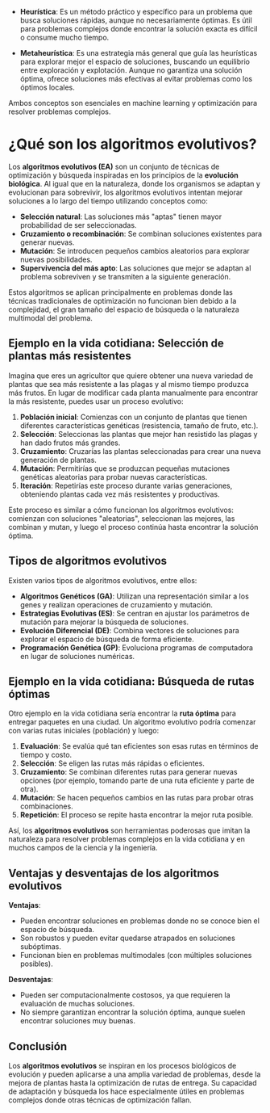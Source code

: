 
- **Heurística**: Es un método práctico y específico para un problema que busca soluciones rápidas, aunque no necesariamente óptimas. Es útil para problemas complejos donde encontrar la solución exacta es difícil o consume mucho tiempo.
  
- **Metaheurística**: Es una estrategia más general que guía las heurísticas para explorar mejor el espacio de soluciones, buscando un equilibrio entre exploración y explotación. Aunque no garantiza una solución óptima, ofrece soluciones más efectivas al evitar problemas como los óptimos locales.

Ambos conceptos son esenciales en machine learning y optimización para resolver problemas complejos.

# ¿Qué son los algoritmos evolutivos?

Los **algoritmos evolutivos (EA)** son un conjunto de técnicas de optimización y búsqueda inspiradas en los principios de la **evolución biológica**. Al igual que en la naturaleza, donde los organismos se adaptan y evolucionan para sobrevivir, los algoritmos evolutivos intentan mejorar soluciones a lo largo del tiempo utilizando conceptos como:

- **Selección natural**: Las soluciones más "aptas" tienen mayor probabilidad de ser seleccionadas.
- **Cruzamiento o recombinación**: Se combinan soluciones existentes para generar nuevas.
- **Mutación**: Se introducen pequeños cambios aleatorios para explorar nuevas posibilidades.
- **Supervivencia del más apto**: Las soluciones que mejor se adaptan al problema sobreviven y se transmiten a la siguiente generación.

Estos algoritmos se aplican principalmente en problemas donde las técnicas tradicionales de optimización no funcionan bien debido a la complejidad, el gran tamaño del espacio de búsqueda o la naturaleza multimodal del problema.

## Ejemplo en la vida cotidiana: Selección de plantas más resistentes

Imagina que eres un agricultor que quiere obtener una nueva variedad de plantas que sea más resistente a las plagas y al mismo tiempo produzca más frutos. En lugar de modificar cada planta manualmente para encontrar la más resistente, puedes usar un proceso evolutivo:

1. **Población inicial**: Comienzas con un conjunto de plantas que tienen diferentes características genéticas (resistencia, tamaño de fruto, etc.).
2. **Selección**: Seleccionas las plantas que mejor han resistido las plagas y han dado frutos más grandes.
3. **Cruzamiento**: Cruzarías las plantas seleccionadas para crear una nueva generación de plantas.
4. **Mutación**: Permitirías que se produzcan pequeñas mutaciones genéticas aleatorias para probar nuevas características.
5. **Iteración**: Repetirías este proceso durante varias generaciones, obteniendo plantas cada vez más resistentes y productivas.

Este proceso es similar a cómo funcionan los algoritmos evolutivos: comienzan con soluciones "aleatorias", seleccionan las mejores, las combinan y mutan, y luego el proceso continúa hasta encontrar la solución óptima.

## Tipos de algoritmos evolutivos

Existen varios tipos de algoritmos evolutivos, entre ellos:

- **Algoritmos Genéticos (GA)**: Utilizan una representación similar a los genes y realizan operaciones de cruzamiento y mutación.
- **Estrategias Evolutivas (ES)**: Se centran en ajustar los parámetros de mutación para mejorar la búsqueda de soluciones.
- **Evolución Diferencial (DE)**: Combina vectores de soluciones para explorar el espacio de búsqueda de forma eficiente.
- **Programación Genética (GP)**: Evoluciona programas de computadora en lugar de soluciones numéricas.

## Ejemplo en la vida cotidiana: Búsqueda de rutas óptimas

Otro ejemplo en la vida cotidiana sería encontrar la **ruta óptima** para entregar paquetes en una ciudad. Un algoritmo evolutivo podría comenzar con varias rutas iniciales (población) y luego:

1. **Evaluación**: Se evalúa qué tan eficientes son esas rutas en términos de tiempo y costo.
2. **Selección**: Se eligen las rutas más rápidas o eficientes.
3. **Cruzamiento**: Se combinan diferentes rutas para generar nuevas opciones (por ejemplo, tomando parte de una ruta eficiente y parte de otra).
4. **Mutación**: Se hacen pequeños cambios en las rutas para probar otras combinaciones.
5. **Repetición**: El proceso se repite hasta encontrar la mejor ruta posible.

Así, los **algoritmos evolutivos** son herramientas poderosas que imitan la naturaleza para resolver problemas complejos en la vida cotidiana y en muchos campos de la ciencia y la ingeniería.

## Ventajas y desventajas de los algoritmos evolutivos

**Ventajas**:
- Pueden encontrar soluciones en problemas donde no se conoce bien el espacio de búsqueda.
- Son robustos y pueden evitar quedarse atrapados en soluciones subóptimas.
- Funcionan bien en problemas multimodales (con múltiples soluciones posibles).

**Desventajas**:
- Pueden ser computacionalmente costosos, ya que requieren la evaluación de muchas soluciones.
- No siempre garantizan encontrar la solución óptima, aunque suelen encontrar soluciones muy buenas.

## Conclusión

Los **algoritmos evolutivos** se inspiran en los procesos biológicos de evolución y pueden aplicarse a una amplia variedad de problemas, desde la mejora de plantas hasta la optimización de rutas de entrega. Su capacidad de adaptación y búsqueda los hace especialmente útiles en problemas complejos donde otras técnicas de optimización fallan.
